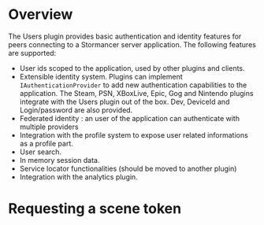 ﻿# Overview

The Users plugin provides basic authentication and identity features for peers connecting to a Stormancer server application.
The following features are supported:

- User ids scoped to the application, used by other plugins and clients.
- Extensible identity system. Plugins can implement `IAuthenticationProvider` to add new authentication capabilities to the application. The Steam, PSN, XBoxLive, Epic, Gog and Nintendo plugins integrate with the Users plugin out of the box. Dev, DeviceId and Login/password are also provided.
- Federated identity : an user of the application can authenticate with multiple providers
- Integration with the profile system to expose user related informations as a profile part.
- User search.
- In memory session data.
- Service locator functionalities (should be moved to another plugin)
- Integration with the analytics plugin.


# Requesting a scene token

